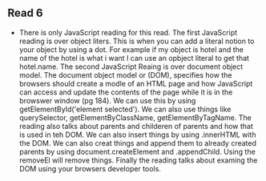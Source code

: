 ## Read 6

- There is only JavaScript reading for this read. The first JavaScript reading is over object liters. This is when you can add a literal notion to your object by using a dot. For example if my object is hotel and the name of the hotel is what i want I can use an opbject literal to get that hotel.name. The second JavaScript Reaing is over document object model. The document object model or (DOM), specifies how the browsers should create a modle of an HTML page and how JavaScript can access and update the contents of the page while it is in the browswer window (pg 184). We can use this by using getElementById('element selected'). We can also use things like querySelector, getElementByClassName, getElementByTagName. The reading also talks about parents and childeren of parents and how that is used in teh DOM. We can also insert things by using .innerHTML with the DOM. We can also creat things and append them to already created parents by using document.createElement and .appendChild.
Using the removeEl will remove things. Finally the reading talks about examing the DOM using your browsers developer tools. 
